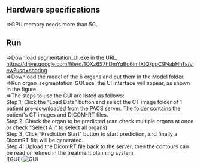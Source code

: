 ## Hardware specifications<br>
=>GPU memory needs more than 5G.
## Run<br>
=>Download segmentation_UI.exe in the URL.<br>
  https://drive.google.com/file/d/1QXz6S7hDmYgBu6imIXlQ7ppC9NabHhTs/view?usp=sharing<br>
=>Download the model of the 6 organs and put them in the Model folder.<br>
=>Run organ_segmentation_GUI.exe, the UI interface will appear, as shown in the figure.<br>
=>The steps to use the GUI are listed as follows: <br>
Step 1: Click the “Load Data” button and select the CT image folder of 1 patient pre-downloaded from the PACS server. The folder contains the patient's CT images and DICOM-RT files.<br>
Step 2: Check the organ to be predicted (can check multiple organs at once or check "Select All" to select all organs).<br>
Step 3: Click “Prediction Start” button to start prediction, and finally a DicomRT file will be generated.<br>
Step 4: Upload the DicomRT file back to the server, then the contours can be read or refined in the treatment planning system.<br>
![GUI](![GUI](https://user-images.githubusercontent.com/81366172/131432015-26a95c4b-3d7e-4831-b437-3f2fae5a700e.PNG)

